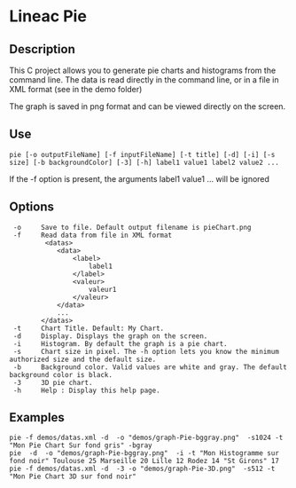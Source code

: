 # Lineac Pie 
## Description

This C project allows you to generate pie charts and histograms from the command line. The data is read directly in the command line, or in a file in XML format (see in the demo folder)



The graph is saved in png format and can be viewed directly on the screen.
## Use

` pie [-o outputFileName] [-f inputFileName] [-t title] [-d] [-i] [-s size] [-b backgroundColor] [-3] [-h] label1 value1 label2 value2 ... `

If the -f option is present, the arguments label1 value1 ... will be ignored

## Options

	 -o		Save to file. Default output filename is pieChart.png
	 -f		Read data from file in XML format
			 <datas>
				<data>
					<label>
						label1
					</label>
					<valeur>
						valeur1
					</valeur>
				</data>
				...
			</datas>
	 -t		Chart Title. Default: My Chart.
	 -d		Display. Displays the graph on the screen.
	 -i		Histogram. By default the graph is a pie chart.
	 -s		Chart size in pixel. The -h option lets you know the minimum authorized size and the default size.
	 -b		Background color. Valid values ​​are white and gray. The default background color is black.
	 -3		3D pie chart.
	 -h		Help : Display this help page.

## Examples

	pie -f demos/datas.xml -d  -o "demos/graph-Pie-bggray.png"  -s1024 -t "Mon Pie Chart Sur fond gris" -bgray
	pie  -d  -o "demos/graph-Pie-bggray.png"  -i -t "Mon Histogramme sur fond noir" Toulouse 25 Marseille 20 Lille 12 Rodez 14 "St Girons" 17
	pie -f demos/datas.xml -d  -3 -o "demos/graph-Pie-3D.png"  -s512 -t "Mon Pie Chart 3D sur fond noir"


